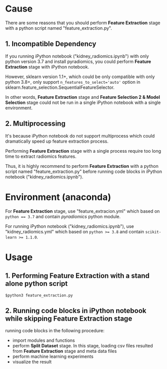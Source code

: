 # Cause 
There are some reasons that you should perform **Feature Extraction** stage with a python script named "feature_extraction.py".  
  
## 1. Incompatible Dependency 
If you running iPython notebook ("kidney_radiomics.ipynb") with only python version 3.7 and install pyradiomics, you could perform **Feature Extraction** stage with iPython notebook.  
  
However, sklearn version 1.1+, which could be only compatible with only python 3.8+, only support ```n_features_to_select='auto'``` option in sklearn.feature_selection.SequentialFeatureSelector.  
  
In other words, **Feature Extraction** stage and **Feature Selection 2 & Model Selection** stage could not be run in a single iPython notebook with a single environment.  
  
  
## 2. Multiprocessing 
It's because iPython notebook do not support multiprocess which could dramatically speed up feature extraction process.  
  
Performing **Feature Extraction** stage with a single process require too long time to extract radiomics features. 
  
Thus, it is highly recommend to perform **Feature Extraction** with a python script named "feature_extraction.py" before running code blocks in iPython notebook ("kidney_radiomics.ipynb").  


# Environment (anaconda)  
For **Feature Extraction** stage, use "feature_extracion.yml" which based on ```python == 3.7``` and contain *pyradiomics* python module.  
  
For running iPython notebook ("kidney_radiomics.ipynb"), use "kidney_radiomics.yml" which based on ```python >= 3.8``` and contain ```scikit-learn >= 1.1.0```.
  

# Usage 
## 1. Performing Feature Extraction with a stand alone python script 
```
$python3 feature_extraction.py 
```  
  
## 2. Running code blocks in iPython notebook while skipping Feature Extraction stage
running code blocks in the following procedure:   
- import modules and functions 
- perform **Split Dataset** stage. In this stage, loading csv files resulted from **Feature Extraction** stage and meta data files
- perform machine learning experiments 
- visualize the result



